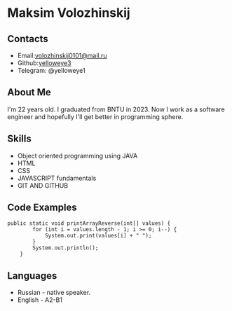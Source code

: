 # Maksim Volozhinskij #


## Contacts ##

- Email:volozhinskij0101@mail.ru
- Github:[yelloweye3](https://github.com/yelloweye3)
- Telegram: @yelloweye1


## About Me ##


I'm 22 years old. I graduated from BNTU in 2023. Now I work as a software engineer and hopefully I'll get better in programming sphere.


## Skills ##


- Object oriented programming using JAVA
- HTML
- CSS
- JAVASCRIPT fundamentals
- GIT AND GITHUB



## Code Examples ##

```
public static void printArrayReverse(int[] values) {
        for (int i = values.length - 1; i >= 0; i--) {
            System.out.print(values[i] + " ");
        }
        System.out.println();
    }
```


## Languages ##


- Russian - native speaker.
- English - A2-B1